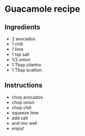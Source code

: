 # Guacamole recipe


## Ingredients

- 2 avocados
- 1 chili
- 1 lime
- 1 tsp salt
- 1/2 onion
- 1 Tbsp cilantro
- 1 Tbsp scallion


## Instructions

- chop avocados
- chop onion
- chop chili
- squeeze lime
- add salt
- and mix well
- enjoy!
